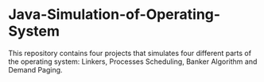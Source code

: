 # Java-Simulation-of-Operating-System
This repository contains four projects that simulates four different parts of the operating system: Linkers, Processes Scheduling, Banker Algorithm and Demand Paging.
